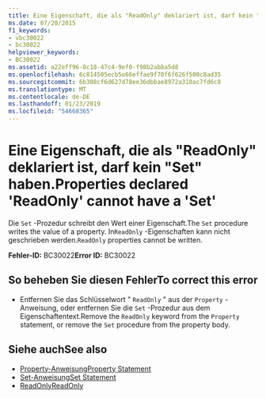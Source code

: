 ```yaml
---
title: Eine Eigenschaft, die als "ReadOnly" deklariert ist, darf kein "Set" haben.
ms.date: 07/20/2015
f1_keywords:
- vbc30022
- bc30022
helpviewer_keywords:
- BC30022
ms.assetid: a22eff96-8c18-47c4-9ef0-f98b2ab8a5d8
ms.openlocfilehash: 6c814505ecb5e66effae9f70f6f626f500c8ad35
ms.sourcegitcommit: 6b308cf6d627d78ee36dbbae8972a310ac7fd6c8
ms.translationtype: MT
ms.contentlocale: de-DE
ms.lasthandoff: 01/23/2019
ms.locfileid: "54668365"
---
```

# <a name="properties-declared-readonly-cannot-have-a-set"></a><span data-ttu-id="bb070-102">Eine Eigenschaft, die als "ReadOnly" deklariert ist, darf kein "Set" haben.</span><span class="sxs-lookup"><span data-stu-id="bb070-102">Properties declared 'ReadOnly' cannot have a 'Set'</span></span>
<span data-ttu-id="bb070-103">Die `Set` -Prozedur schreibt den Wert einer Eigenschaft.</span><span class="sxs-lookup"><span data-stu-id="bb070-103">The `Set` procedure writes the value of a property.</span></span> <span data-ttu-id="bb070-104">In`ReadOnly` -Eigenschaften kann nicht geschrieben werden.</span><span class="sxs-lookup"><span data-stu-id="bb070-104">`ReadOnly` properties cannot be written.</span></span>  
  
 <span data-ttu-id="bb070-105">**Fehler-ID:** BC30022</span><span class="sxs-lookup"><span data-stu-id="bb070-105">**Error ID:** BC30022</span></span>  
  
## <a name="to-correct-this-error"></a><span data-ttu-id="bb070-106">So beheben Sie diesen Fehler</span><span class="sxs-lookup"><span data-stu-id="bb070-106">To correct this error</span></span>  
  
-   <span data-ttu-id="bb070-107">Entfernen Sie das Schlüsselwort " `ReadOnly` " aus der `Property` -Anweisung, oder entfernen Sie die `Set` -Prozedur aus dem Eigenschaftentext.</span><span class="sxs-lookup"><span data-stu-id="bb070-107">Remove the `ReadOnly` keyword from the `Property` statement, or remove the `Set` procedure from the property body.</span></span>  
  
## <a name="see-also"></a><span data-ttu-id="bb070-108">Siehe auch</span><span class="sxs-lookup"><span data-stu-id="bb070-108">See also</span></span>
- [<span data-ttu-id="bb070-109">Property-Anweisung</span><span class="sxs-lookup"><span data-stu-id="bb070-109">Property Statement</span></span>](../../visual-basic/language-reference/statements/property-statement.md)
- [<span data-ttu-id="bb070-110">Set-Anweisung</span><span class="sxs-lookup"><span data-stu-id="bb070-110">Set Statement</span></span>](../../visual-basic/language-reference/statements/set-statement.md)
- [<span data-ttu-id="bb070-111">ReadOnly</span><span class="sxs-lookup"><span data-stu-id="bb070-111">ReadOnly</span></span>](../../visual-basic/language-reference/modifiers/readonly.md)
